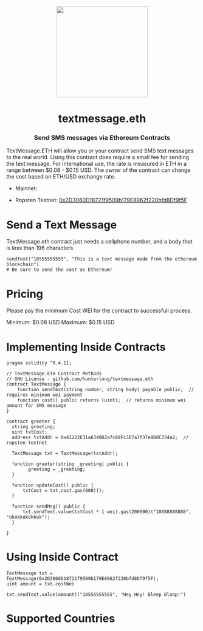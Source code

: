<center><img width="240" src="http://i.imgur.com/OhQ1ngW.png">

# textmessage.eth
### Send SMS messages via Ethereum Contracts

</center>

TextMessage.ETH will allow you or your contract send SMS text messages to the real world. Using this contract does require a small fee for sending the text message. For international use, the rate is measured in ETH in a range between $0.08 - $0.15 USD. The owner of the contract can change the cost based on ETH/USD exchange rate.


- Mainnet: <not online yet>

- Ropsten Testnet: [0x2D3060D18721f9509b179E8962f220bfd8Df9f5F](https://ropsten.etherscan.io/address/0x2D3060D18721f9509b179E8962f220bfd8Df9f5F)


# Send a Text Message
TextMessage.eth contract just needs a cellphone number, and a body that is less than 196 characters.

```
sendText("18555555555", "This is a text message made from the ethereum blockchain")
# Be sure to send the cost as Ethereum!
```


# Pricing
Please pay the minimum Cost WEI for the contract to successfull process.

Minimum: $0.08 USD
Maximum: $0.15 USD


# Implementing Inside Contracts

```
pragma solidity ^0.4.11;

// TextMessage.ETH Contract Methods
// GNU License - github.com/hunterlong/textmessage.eth
contract TextMessage {
    function sendText(string number, string body) payable public;  // requires minimum wei payment
    function cost() public returns (uint);  // returns minimum wei amount for SMS message
}

contract greeter {
  string greeting;
  uint txtCost;
  address txtAddr = 0x41222E31a6340D2a7c89Fc3D7a7f37e8DdC334a2;  // ropsten testnet
  
  TextMessage txt = TextMessage(txtAddr);
  
  function greeter(string _greeting) public {
        greeting = _greeting;
  }
    
  function updateCost() public {
      txtCost = txt.cost.gas(800)();
  }

  function sendMsg() public {
      txt.sendText.value(txtCost * 1 wei).gas(200000)("18888888888", "okokkokokkok");
  }
  
}
```


# Using Inside Contract

```
TextMessage txt = TextMessage(0x2D3060D18721f9509b179E8962f220bfd8Df9f5F);
uint amount = txt.costWei

txt.sendText.value(amount)("18555555555", "Hey Hey! Bleep Bloop!")
```


# Supported Countries
